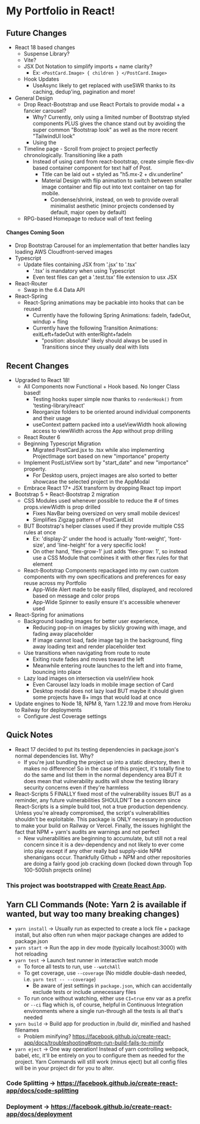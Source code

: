 # My Portfolio in React!

## Future Changes
- React 18 based changes
  - Suspense Library?
  - Vite?
  - JSX Dot Notation to simplify imports + name clarity?
    - Ex: `<PostCard.Image> { children } </PostCard.Image>`
  - Hook Updates
    - UseAsync likely to get replaced with useSWR thanks to its caching, dedup'ing, pagination and more!
- General Design
  - Drop React-Bootstrap and use React Portals to provide modal + a fancier carousel?
    - Why? Currently, only using a limited number of Bootstrap styled components PLUS gives the chance stand out by avoiding the super common "Bootstrap look" as well as the more recent "TailwindUI look"
    - Using the <dialog> element is also a great newer option in HTML since it provides accessibility by default! It just needs styling!
  - Timeline page - Scroll from project to project perfectly chronologically. Transitioning like a path
    - Instead of using card from react-bootstrap, create simple flex-div based container component for text half of Post.
      - Title can be laid out + styled as "h5.mx-2 + div.underline"
      - Material Design with flip animation to switch between smaller image container and flip out into text container on tap for mobile.
        - Condense/shrink, instead, on web to provide overall minimalist aesthetic (minor projects condensed by default, major open by default)
  - RPG-based Homepage to reduce wall of text feeling
#### Changes Coming Soon
- Drop Bootstrap Carousel for an implementation that better handles lazy loading AWS Cloudfront-served images
- Typescript
  - Update files containing JSX from '.jsx' to '.tsx' 
    - '.tsx' is mandatory when using Typescript
    - Even test files can get a '.test.tsx' file extension to usx JSX
- React-Router
  - Swap in the 6.4 Data API
- React-Spring
  - React-Spring animations may be packable into hooks that can be reused
    - Currently have the following Spring Animations: fadeIn, fadeOut, windup + fling
    - Currently have the following Transition Animations: exitLeft+fadeOut with enterRight+fadeIn
      - "position: absolute" likely should always be used in Transitions since they usually deal with lists

## Recent Changes
- Upgraded to React 18!
  - All Components now Functional + Hook based. No longer Class based!
    - Testing hooks super simple now thanks to `renderHook()` from 'testing-library/react'
    - Reorganize folders to be oriented around individual components and their usage
    - useContext pattern packed into a useViewWidth hook allowing access to viewWidth across the App without prop drilling
  - React Router 6
  - Beginning Typescript Migration
    - Migrated PostCard.jsx to .tsx while also implementing ProjectImage sort based on new "importance" property
  - Implement PostListView sort by "start_date" and new "importance" property. 
    - For Desktop users, project images are also sorted to better showcase the selected project in the AppModal
  - Embrace React 17+ JSX transform by dropping React top import
- Bootstrap 5 + React-Bootstrap 2 migration
  - CSS Modules used whenever possible to reduce the # of times props.viewWidth is prop drilled
    - Fixes NavBar being oversized on very small mobile devices!
    - Simplifies Zigzag pattern of PostCardList
  - BUT Bootstrap's helper classes used if they provide multiple CSS rules at once
    - Ex: 'display-2' under the hood is actually 'font-weight', 'font-size', and 'line-height' for a very specific look!
    - On other hand, 'flex-grow-1' just adds 'flex-grow: 1', so instead use a CSS Module that combines it with other flex rules for that element
  - React-Bootstrap Components repackaged into my own custom components with my own specifications and preferences for easy reuse across my Portfolio
    - App-Wide Alert made to be easily filled, displayed, and recolored based on message and color props
    - App-Wide Spinner to easily ensure it's accessible whenever used
- React-Spring for animations
  - Background loading images for better user experience, 
    - Reducing pop-in on images by slickly growing with image, and fading away placeholder
    - If image cannot load, fade image tag in the background, fling away loading text and render placeholder text
  - Use transitions when navigating from route to route
    - Exiting route fades and moves toward the left
    - Meanwhile entering route launches to the left and into frame, bouncing into place
  - Lazy load images on intersection via useInView hook
    - Even Carousel lazy loads in mobile image section of Card 
    - Desktop modal does not lazy load BUT maybe it should given some projects have 8+ imgs that would load at once
- Update engines to Node 18, NPM 8, Yarn 1.22.19 and move from Heroku to Railway for deployments
  - Configure Jest Coverage settings

## Quick Notes
- React 17 decided to put its testing dependencies in package.json's normal dependencies list. Why?
  - If you're just bundling the project up into a static directory, then it makes no difference! So in the case of this project, it's totally fine to do the same and list them in the normal dependency area BUT it does mean that vulnerability audits will show the testing library security concerns even if they're harmless
- React-Scripts 5 FINALLY fixed most of the vulnerability issues BUT as a reminder, any future vulnerabilities SHOULDN'T be a concern since React-Scripts is a simple
build tool, not a true production dependency. Unless you're already compromised, the script's vulnerabilities shouldn't be exploitable. This package is ONLY necessary 
in production to make your build on Railway or Vercel. Finally, the issues highlight the fact that NPM + yarn's audits are warnings and not perfect
  - New vulnerabilities are beginning to accumulate, but still not a real concern since it is a dev-dependency and not likely to ever come into play except if any other really bad supply-side NPM shenanigans occur. Thankfully Github + NPM and other repositories are doing a fairly good job cracking down (locked down through Top 100-500ish projects online)

### This project was bootstrapped with [Create React App](https://github.com/facebook/create-react-app).

## Yarn CLI Commands (Note: Yarn 2 is available if wanted, but way too many breaking changes)
- `yarn install` -> Usually run as expected to create a lock file + package install, but also often run when major package changes are added to package.json
- `yarn start` -> Run the app in dev mode (typically localhost:3000) with hot reloading 
- `yarn test` -> Launch test runner in interactive watch mode
  - To force all tests to run, use `--watchAll`
  - To get coverage, use `--coverage` (No middle double-dash needed, i.e. `yarn test -- --coverage`)
    - Be aware of jest settings in `package.json`, which can accidentally exclude tests or include unnecessary files
  - To run once without watching, either use `CI=true` env var as a prefix or `--ci` flag which is, of course, helpful in Continuous Integration environments
  where a single run-through all the tests is all that's needed
- `yarn build` -> Build app for production in /build dir, minified and hashed filenames
    - Problem minifying? https://facebook.github.io/create-react-app/docs/troubleshooting#npm-run-build-fails-to-minify
- `yarn eject` -> One way operation! Instead of yarn controlling webpack, babel, etc,
  it'll be entirely on you to configure them as needed for the project. Yarn Commands will still work
  (minus eject) but all config files will be in your project dir for you to alter.

### Code Splitting -> https://facebook.github.io/create-react-app/docs/code-splitting

### Deployment -> https://facebook.github.io/create-react-app/docs/deployment
